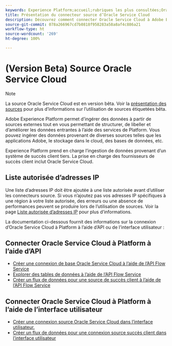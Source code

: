 ```yaml
---
keywords: Experience Platform;accueil;rubriques les plus consultées;Oracle Service Cloud;oracle service cloud
title: Présentation du connecteur source d’Oracle Service Cloud
description: Découvrez comment connecter Oracle Service Cloud à Adobe Experience Platform à l’aide d’API ou de l’interface utilisateur.
source-git-commit: 078a266967cd7b0818f958283a58a8af4c886a21
workflow-type: ht
source-wordcount: '269'
ht-degree: 100%

---
```


# (Version Beta) Source Oracle Service Cloud

>[!NOTE]
>
>La source Oracle Service Cloud est en version bêta. Voir la [présentation des sources](../../home.md#terms-and-conditions) pour plus d’informations sur l’utilisation de sources étiquetées bêta.

Adobe Experience Platform permet d’ingérer des données à partir de sources externes tout en vous permettant de structurer, de libeller et d’améliorer les données entrantes à l’aide des services de Platform. Vous pouvez ingérer des données provenant de diverses sources telles que les applications Adobe, le stockage dans le cloud, des bases de données, etc.

Experience Platform prend en charge l’ingestion de données provenant d’un système de succès client tiers. La prise en charge des fournisseurs de succès client inclut Oracle Service Cloud.

## Liste autorisée d’adresses IP

Une liste d’adresses IP doit être ajoutée à une liste autorisée avant d’utiliser les connecteurs source. Si vous n’ajoutez pas vos adresses IP spécifiques à une région à votre liste autorisée, des erreurs ou une absence de performances peuvent se produire lors de l’utilisation de sources. Voir la page [Liste autorisée d’adresses IP](../../ip-address-allow-list.md) pour plus d’informations.

La documentation ci-dessous fournit des informations sur la connexion d’Oracle Service Cloud à Platform à l’aide d’API ou de l’interface utilisateur :

## Connecter Oracle Service Cloud à Platform à l’aide d’API

- [Créer une connexion de base Oracle Service Cloud à l’aide de l’API Flow Service](../../tutorials/api/create/customer-success/oracle-service-cloud.md)
- [Explorer des tables de données à l’aide de l’API Flow Service](../../tutorials/api/explore/tabular.md)
- [Créer un flux de données pour une source de succès client à l’aide de l’API Flow Service](../../tutorials/api/collect/customer-success.md)

## Connecter Oracle Service Cloud à Platform à l’aide de l’interface utilisateur

- [Créer une connexion source Oracle Service Cloud dans l’interface utilisateur.](../../tutorials/ui/create/customer-success/oracle-service-cloud.md)
- [Créer un flux de données pour une connexion source succès client dans l’interface utilisateur](../../tutorials/ui/dataflow/customer-success.md)
